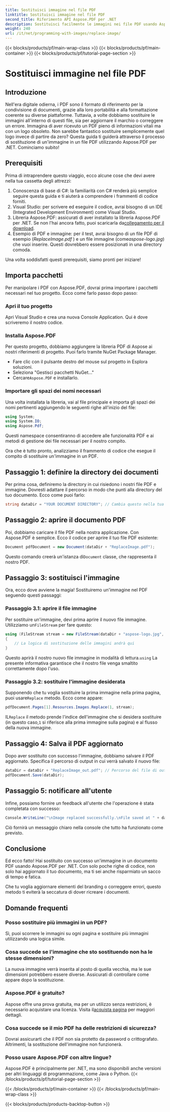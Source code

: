 ```yaml
---
title: Sostituisci immagine nel file PDF
linktitle: Sostituisci immagine nel file PDF
second_title: Riferimento API Aspose.PDF per .NET
description: Sostituisci facilmente le immagini nei file PDF usando Aspose.PDF per .NET. Segui questa guida per istruzioni dettagliate e migliora le tue capacità di gestione dei PDF.
weight: 240
url: /it/net/programming-with-images/replace-image/
---
```


{{< blocks/products/pf/main-wrap-class >}}
{{< blocks/products/pf/main-container >}}
{{< blocks/products/pf/tutorial-page-section >}}

# Sostituisci immagine nel file PDF

## Introduzione

Nell'era digitale odierna, i PDF sono il formato di riferimento per la condivisione di documenti, grazie alla loro portabilità e alla formattazione coerente su diverse piattaforme. Tuttavia, a volte dobbiamo sostituire le immagini all'interno di questi file, sia per aggiornare il marchio o correggere un errore. Immagina di aver ricevuto un PDF pieno di informazioni vitali ma con un logo obsoleto. Non sarebbe fantastico sostituire semplicemente quel logo invece di partire da zero? Questa guida ti guiderà attraverso il processo di sostituzione di un'immagine in un file PDF utilizzando Aspose.PDF per .NET. Cominciamo subito!

## Prerequisiti

Prima di intraprendere questo viaggio, ecco alcune cose che devi avere nella tua cassetta degli attrezzi:

1. Conoscenza di base di C#: la familiarità con C# renderà più semplice seguire questa guida e ti aiuterà a comprendere i frammenti di codice forniti.
2. Visual Studio: per scrivere ed eseguire il codice, avrai bisogno di un IDE (Integrated Development Environment) come Visual Studio.
3.  Libreria Aspose.PDF: assicurati di aver installato la libreria Aspose.PDF per .NET. Se non l'hai ancora fatto, puoi scaricarla da[collegamento per il download](https://releases.aspose.com/pdf/net/).
4. Esempio di PDF e immagine: per il test, avrai bisogno di un file PDF di esempio (*ReplaceImage.pdf* ) e un file immagine (come*aspose-logo.jpg*) che vuoi inserire. Questi dovrebbero essere posizionati in una directory comoda.

Una volta soddisfatti questi prerequisiti, siamo pronti per iniziare! 

## Importa pacchetti

Per manipolare i PDF con Aspose.PDF, dovrai prima importare i pacchetti necessari nel tuo progetto. Ecco come farlo passo dopo passo:

### Apri il tuo progetto

Apri Visual Studio e crea una nuova Console Application. Qui è dove scriveremo il nostro codice.

### Installa Aspose.PDF

Per questo progetto, dobbiamo aggiungere la libreria PDF di Aspose ai nostri riferimenti di progetto. Puoi farlo tramite NuGet Package Manager. 

- Fare clic con il pulsante destro del mouse sul progetto in Esplora soluzioni.
- Seleziona "Gestisci pacchetti NuGet..."
-  Cercare`Aspose.PDF` e installarlo.

### Importare gli spazi dei nomi necessari 

Una volta installata la libreria, vai al file principale e importa gli spazi dei nomi pertinenti aggiungendo le seguenti righe all'inizio del file:

```csharp
using System;
using System.IO;
using Aspose.Pdf;
```

Questi namespace consentiranno di accedere alle funzionalità PDF e ai metodi di gestione dei file necessari per il nostro compito.

Ora che è tutto pronto, analizziamo il frammento di codice che esegue il compito di sostituire un'immagine in un PDF. 

## Passaggio 1: definire la directory dei documenti

Per prima cosa, definiremo la directory in cui risiedono i nostri file PDF e immagine. Dovresti adattare il percorso in modo che punti alla directory del tuo documento. Ecco come puoi farlo:

```csharp
string dataDir = "YOUR DOCUMENT DIRECTORY"; // Cambia questo nella tua directory
```

## Passaggio 2: aprire il documento PDF

Poi, dobbiamo caricare il file PDF nella nostra applicazione. Con Aspose.PDF è semplice. Ecco il codice per aprire il tuo file PDF esistente:

```csharp
Document pdfDocument = new Document(dataDir + "ReplaceImage.pdf");
```

 Questo comando creerà un'istanza di`Document` classe, che rappresenta il nostro PDF.

## Passaggio 3: sostituisci l'immagine

Ora, ecco dove avviene la magia! Sostituiremo un'immagine nel PDF seguendo questi passaggi:

### Passaggio 3.1: aprire il file immagine

 Per sostituire un'immagine, devi prima aprire il nuovo file immagine. Utilizziamo un`FileStream` per fare questo:

```csharp
using (FileStream stream = new FileStream(dataDir + "aspose-logo.jpg", FileMode.Open))
{
    // La logica di sostituzione delle immagini andrà qui
}
```

 Questo aprirà il nostro nuovo file immagine in modalità di lettura.`using` La presente informativa garantisce che il nostro file venga smaltito correttamente dopo l'uso.

### Passaggio 3.2: sostituire l'immagine desiderata

 Supponendo che tu voglia sostituire la prima immagine nella prima pagina, puoi usare`Replace` metodo. Ecco come appare:

```csharp
pdfDocument.Pages[1].Resources.Images.Replace(1, stream);
```

 IL`Replace` il metodo prende l'indice dell'immagine che si desidera sostituire (in questo caso,`1` si riferisce alla prima immagine sulla pagina) e al flusso della nuova immagine.

## Passaggio 4: Salva il PDF aggiornato

Dopo aver sostituito con successo l'immagine, dobbiamo salvare il PDF aggiornato. Specifica il percorso di output in cui verrà salvato il nuovo file:

```csharp
dataDir = dataDir + "ReplaceImage_out.pdf"; // Percorso del file di output
pdfDocument.Save(dataDir);
```

## Passaggio 5: notificare all'utente

Infine, possiamo fornire un feedback all'utente che l'operazione è stata completata con successo:

```csharp
Console.WriteLine("\nImage replaced successfully.\nFile saved at " + dataDir);
```

Ciò fornirà un messaggio chiaro nella console che tutto ha funzionato come previsto.

## Conclusione

Ed ecco fatto! Hai sostituito con successo un'immagine in un documento PDF usando Aspose.PDF per .NET. Con solo poche righe di codice, non solo hai aggiornato il tuo documento, ma ti sei anche risparmiato un sacco di tempo e fatica. 

Che tu voglia aggiornare elementi del branding o correggere errori, questo metodo ti eviterà la seccatura di dover ricreare i documenti.

## Domande frequenti

### Posso sostituire più immagini in un PDF?
Sì, puoi scorrere le immagini su ogni pagina e sostituire più immagini utilizzando una logica simile.

### Cosa succede se l'immagine che sto sostituendo non ha le stesse dimensioni?
La nuova immagine verrà inserita al posto di quella vecchia, ma le sue dimensioni potrebbero essere diverse. Assicurati di controllare come appare dopo la sostituzione.

### Aspose.PDF è gratuito?
 Aspose offre una prova gratuita, ma per un utilizzo senza restrizioni, è necessario acquistare una licenza. Visita il[acquista pagina](https://purchase.aspose.com/buy) per maggiori dettagli.

### Cosa succede se il mio PDF ha delle restrizioni di sicurezza?
Dovrai assicurarti che il PDF non sia protetto da password o crittografato. Altrimenti, la sostituzione dell'immagine non funzionerà.

### Posso usare Aspose.PDF con altre lingue?
Aspose.PDF è principalmente per .NET, ma sono disponibili anche versioni per altri linguaggi di programmazione, come Java o Python.
{{< /blocks/products/pf/tutorial-page-section >}}

{{< /blocks/products/pf/main-container >}}
{{< /blocks/products/pf/main-wrap-class >}}

{{< blocks/products/products-backtop-button >}}
